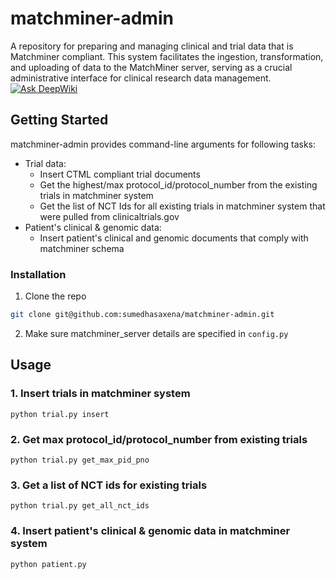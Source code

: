 
# matchminer-admin

A repository for preparing and managing clinical and trial data that is Matchminer compliant.
This system facilitates the ingestion, transformation, and uploading of data to the MatchMiner server, serving as a crucial administrative interface for clinical research data management.
[![Ask DeepWiki](https://deepwiki.com/badge.svg)](https://deepwiki.com/sumedhasaxena/matchminer-admin)

## Getting Started

matchminer-admin provides command-line arguments for following tasks:

 - Trial data:
	 - Insert CTML compliant trial documents
	 - Get the highest/max protocol_id/protocol_number from the existing trials in matchminer system
	 - Get the list of NCT Ids for all existing trials in matchminer system that were pulled from clinicaltrials.gov 
 - Patient's clinical & genomic data:
   - Insert patient's clinical and genomic documents that comply with  matchminer schema

### Installation

 1.  Clone the repo
   ```sh
   git clone git@github.com:sumedhasaxena/matchminer-admin.git
   ```
   2. Make sure matchminer_server details are specified in `config.py`

## Usage
### 1. Insert trials in matchminer system

    python trial.py insert

### 2. Get max protocol_id/protocol_number from existing trials

    python trial.py get_max_pid_pno

### 3. Get a list of NCT ids for existing trials

    python trial.py get_all_nct_ids

### 4. Insert patient's clinical & genomic data in matchminer system

    python patient.py
